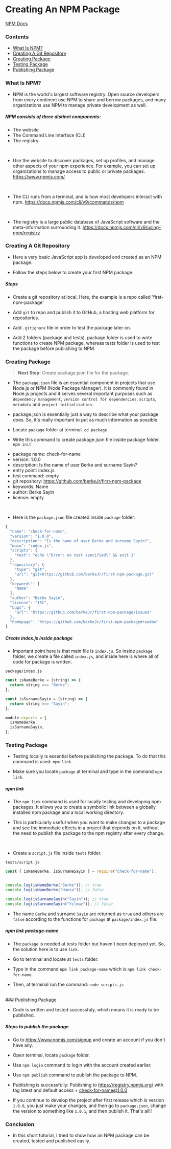 # Creating An NPM Package


[NPM Docs](https://docs.npmjs.com/)


### Contents 

* [What Is NPM?](#npm)
* [Creating A Git Repository](#create-repo)
* [Creating Package](#create-package)
* [Testing Package](#test-package)
* [Publishing Package](#publish-package)


### What Is NPM? <a name="npm"></a>

- NPM is the world's largest software registry. Open source developers from every continent use NPM to share and borrow packages, and many organizations use NPM to manage private development as well.

##### NPM consists of three distinct components:

- The website
- The Command Line Interface (CLI)
- The registry

<br>

- Use the website to discover packages, set up profiles, and manage other aspects of your npm experience. For example, you can set up organizations to manage access to public or private packages.
https://www.npmjs.com/

<br>

- The CLI runs from a terminal, and is how most developers interact with npm.
https://docs.npmjs.com/cli/v9/commands/npm

<br>

- The registry is a large public database of JavaScript software and the meta-information surrounding it.
https://docs.npmjs.com/cli/v9/using-npm/registry

### Creating A Git Repository <a name="create-repo"></a>

- Here a very basic JavaScript app is developed and created as an NPM package.

- Follow the steps below to create your first NPM package. 

##### Steps 

- Create a git repository at local. Here, the example is a repo called 'first-npm-package'

- Add `git` to repo and publish it to GitHub, a hosting web platform for repositories.

- Add `.gitignore` file in order to test the package later on. 

- Add 2 folders (package and tests). package folder is used to write functions to create NPM package, whereas tests folder is used to test the package before publishing to NPM.

### Creating Package <a name="create-package"></a>

> **Next Step:** Create package.json file for the package.

- The `package.json` file is an essential component in projects that use Node.js or NPM (Node Package Manager). It is commonly found in Node.js projects and it serves several important purposes such as `dependency management`, `version control for dependencies`, `scripts`, `metadata`  and `project initialization`.

- package.json is essentially just a way to describe what your package does. So, it's really important to put as much information as possible. 

- Locate `package` folder at terminal.
`cd package`

- Write this command to create package.json file inside package folder.
`npm init`

* package name: check-for-name
* version: 1.0.0
* description: Is the name of user Berke and surname Sayin?
* entry point: index.js
* test command: empty
* git repository: https://github.com/berkeJr/first-npm-package
* keywords: Name 
* author: Berke Sayin
* license: empty

<br>

- Here is the `package.json` file created inside `package` folder:

```js
{
  "name": "check-for-name",
  "version": "1.0.0",
  "description": "Is the name of user Berke and surname Sayin?",
  "main": "index.js",
  "scripts": {
    "test": "echo \"Error: no test specified\" && exit 1"
  },
  "repository": {
    "type": "git",
    "url": "git+https://github.com/berkeJr/first-npm-package.git"
  },
  "keywords": [
    "Name"
  ],
  "author": "Berke Sayin",
  "license": "ISC",
  "bugs": {
    "url": "https://github.com/berkeJr/first-npm-package/issues"
  },
  "homepage": "https://github.com/berkeJr/first-npm-package#readme"
}

```
##### Create index.js inside package

- Important point here is that main file is `index.js`. So inside `package` folder, we create a file called `index.js`, and inside here is where all of code for package is written.

`package/index.js` 

```js
const isNameBerke = (string) => {
  return string === "Berke";
};

const isSurnameSayin = (string) => {
  return string === "Sayin";
};

module.exports = {
  isNameBerke,
  isSurnameSayin,
};

```

### Testing Package <a name="test-package"></a>

- Testing locally is essential before publishing the package. To do that this command is used: `npm link`

- Make sure you locate `package` at terminal and type in the command `npm link`.

##### npm link 

- The `npm link` command is used for locally testing and developing npm packages. It allows you to create a symbolic link between a globally installed npm package and a local working directory. 

- This is particularly useful when you want to make changes to a package and see the immediate effects in a project that depends on it, without the need to publish the package to the npm registry after every change.

<br>

- Create a `script.js` file inside `tests` folder.

`tests/script.js`

```js
const { isNameBerke, isSurnameSayin } = require("check-for-name");


console.log(isNameBerke("Berke")); // true
console.log(isNameBerke("Hamza")); // false

console.log(isSurnameSayin("Sayin")); // true
console.log(isSurnameSayin("Yilmaz")); // false

```

- The name `Berke` and surname `Sayin` are returned as `true` and others are `false` according to the functions for `package` at `package/index.js` file.

##### npm link package-name

- The `package` is needed at tests folder but haven't been deployed yet. So, the solution here is to use `link`.

- Go to terminal and locate at `tests` folder. 

- Type in the command `npm link package-name` which is `npm link check-for-name`.

- Then, at terminal run the command: `node scripts.js`


<br>
### Publishing Package <a name="publish-package"></a>

- Code is written and tested successfuly, which means it is ready to be published.

##### Steps to publish the package

- Go to https://www.npmjs.com/signup and create an account if you don't have any. 

- Open terminal, locate `package` folder.

- Use `npm login` command to login with the account created earlier.

- Use `npm publish` command to publish the package to NPM. 

- Publishing is successfully: Publishing to https://registry.npmjs.org/ with tag latest and default access + check-for-name@1.0.0

- If you continue to develop the project after first release which is version `1.0.0`, you just make your changes, and then go to `package.json`, change the version to something like `1.0.1`, and then publish it. That's all!!

### Conclusion

- In this short tutorial, I tried to show how an NPM package can be created, tested and published easily. 